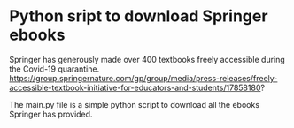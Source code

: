 # Python sript to download Springer ebooks

Springer has generously made over 400 textbooks freely accessible during the Covid-19 quarantine.  
https://group.springernature.com/gp/group/media/press-releases/freely-accessible-textbook-initiative-for-educators-and-students/17858180?

The main.py file is a simple python script to download all the ebooks Springer has provided.
